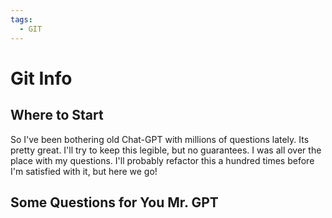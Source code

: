 ```yaml
---
tags:
  - GIT
---
```


# Git Info

## Where to Start

So I've been bothering old Chat-GPT with millions of questions lately. Its pretty great. I'll try to keep this legible, but no guarantees. I was all over the place with my questions. I'll probably refactor this a hundred times before I'm satisfied with it, but here we go!

## Some Questions for You Mr. GPT


